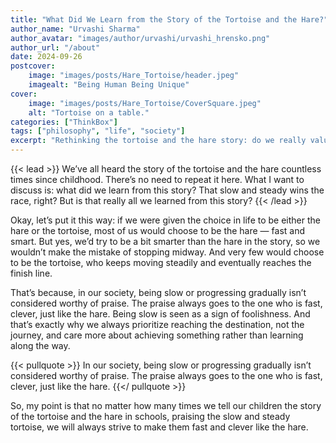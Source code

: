 ```yaml
---
title: "What Did We Learn from the Story of the Tortoise and the Hare?"
author_name: "Urvashi Sharma"
author_avatar: "images/author/urvashi/urvashi_hrensko.png"
author_url: "/about"
date: 2024-09-26
postcover:
    image: "images/posts/Hare_Tortoise/header.jpeg"
    imagealt: "Being Human Being Unique"
cover:
    image: "images/posts/Hare_Tortoise/CoverSquare.jpeg"
    alt: "Tortoise on a table."
categories: ["ThinkBox"]
tags: ["philosophy", "life", "society"]
excerpt: "Rethinking the tortoise and the hare story: do we really value steady progress, or is speed the ultimate goal in life?"
---
```

{{< lead >}}
We’ve all heard the story of the tortoise and the hare countless times since childhood. There’s no need to repeat it here. What I want to discuss is: what did we learn from this story? That slow and steady wins the race, right? But is that really all we learned from this story?
{{< /lead >}}

Okay, let’s put it this way: if we were given the choice in life to be either the hare or the tortoise, most of us would choose to be the hare — fast and smart. But yes, we’d try to be a bit smarter than the hare in the story, so we wouldn’t make the mistake of stopping midway. And very few would choose to be the tortoise, who keeps moving steadily and eventually reaches the finish line.

That’s because, in our society, being slow or progressing gradually isn’t considered worthy of praise. The praise always goes to the one who is fast, clever, just like the hare. Being slow is seen as a sign of foolishness. And that’s exactly why we always prioritize reaching the destination, not the journey, and care more about achieving something rather than learning along the way.

{{< pullquote >}}
In our society, being slow or progressing gradually isn’t considered worthy of praise. The praise always goes to the one who is fast, clever, just like the hare.
{{</ pullquote >}}

So, my point is that no matter how many times we tell our children the story of the tortoise and the hare in schools, praising the slow and steady tortoise, we will always strive to make them fast and clever like the hare.

